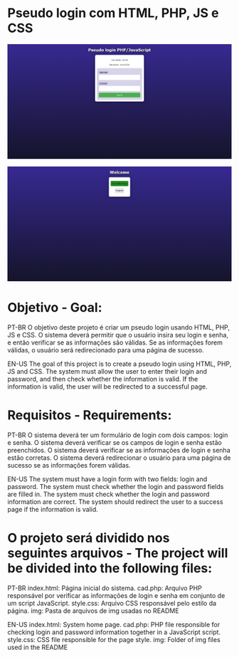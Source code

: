 # Pseudo login com HTML, PHP, JS e CSS

![preview](img/Readme.png)

![preview](img/Readme2.png)

# Objetivo - Goal:

PT-BR
O objetivo deste projeto é criar um pseudo login usando HTML, PHP, JS e CSS. O sistema deverá permitir que o usuário insira seu login e senha, e então verificar se as informações são válidas. Se as informações forem válidas, o usuário será redirecionado para uma página de sucesso.

EN-US
The goal of this project is to create a pseudo login using HTML, PHP, JS and CSS. The system must allow the user to enter their login and password, and then check whether the information is valid. If the information is valid, the user will be redirected to a successful page.

# Requisitos - Requirements:

PT-BR
O sistema deverá ter um formulário de login com dois campos: login e senha.
O sistema deverá verificar se os campos de login e senha estão preenchidos.
O sistema deverá verificar se as informações de login e senha estão corretas.
O sistema deverá redirecionar o usuário para uma página de sucesso se as informações forem válidas.

EN-US
The system must have a login form with two fields: login and password.
The system must check whether the login and password fields are filled in.
The system must check whether the login and password information are correct.
The system should redirect the user to a success page if the information is valid.

# O projeto será dividido nos seguintes arquivos - The project will be divided into the following files:

PT-BR
index.html: Página inicial do sistema.
cad.php: Arquivo PHP responsável por verificar as informações de login e senha em conjunto de um script JavaScript.
style.css: Arquivo CSS responsável pelo estilo da página.
img: Pasta de arquivos de img usadas no README

EN-US
index.html: System home page.
cad.php: PHP file responsible for checking login and password information together in a JavaScript script.
style.css: CSS file responsible for the page style.
img: Folder of img files used in the README
